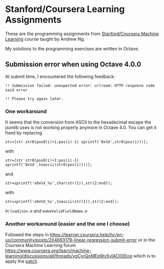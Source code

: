 # Stanford/Coursera Learning Assignments

These are the programming assignments from [Stanford/Coursera Machine Learning](https://www.coursera.org/learn/machine-learning) course taught by Andrew Ng.

My solutions to the programming exercises are written in Octave.

## Submission error when using Octave 4.0.0

At submit time, I encountered the following feedback:
```text
!! Submission failed: unexpected error: urlread: HTTP response code said error

!! Please try again later.
```

### One workaround

It seems that the conversion from ASCII to the hexadecimal escape the jsonlib uses is not working properly anymore in Octave 4.0. You can get it fixed by replacing

`str=[str str0(pos0(i)+1:pos(i)-1) sprintf('0x%X',str0(pos(i)))];`

with

`str=[str str0(pos0(i)+1:pos(i)-1) sprintf('0x%X',toascii(str0(pos(i))))];`

and

`str=sprintf('x0x%X_%s',char(str(1)),str(2:end));`

with

`str=sprintf('x0x%X_%s',toascii(str(1)),str(2:end));`

in `loadjson.m` and `makeValidFieldName.m`

### Another workaround (easier and the one I choose)

Followed the steps in https://learner.coursera.help/hc/en-us/community/posts/204693179-linear-regression-submit-error or in the Coursera Machine Learning forum https://www.coursera.org/learn/machine-learning/discussions/all/threads/vgCyrQoMEeWv5yIAC00Eog which is to apply the [patch](https://drive.google.com/file/d/0B6lXyE7fgSlXZjlqQ3FIRExmTDA/view)
